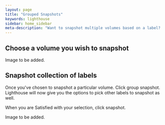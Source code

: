 ```yaml
---
layout: page
title: "Grouped Snapshots"
keywords: lighthouse
sidebar: home_sidebar
meta-description: "Want to snapshot multiple volumes based on a label? Now you can. See for yourself and start snapping!"
---
```


## Choose a volume you wish to snapshot

Image to be added.

## Snapshot collection of labels

Once you've chosen to snapshot a particular volume. Click group snapshot.
Lighthouse will now give you the options to pick other labels to snapshot as well.

When you are Satisfied with your selection, click snapshot.

Image to be added.




